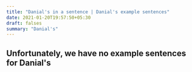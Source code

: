 ```yaml
---
title: "Danial's in a sentence | Danial's example sentences"
date: 2021-01-20T19:57:50+05:30
draft: falses
summary: "Danial's"
---
```

## Unfortunately, we have no example sentences for Danial's                 
